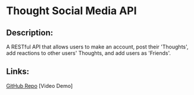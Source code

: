 # Thought Social Media API

## Description:
A RESTful API that allows users to make an account, post their 'Thoughts', add reactions to other users' Thoughts, and add users as 'Friends'.

## Links:
[GitHub Repo](https://github.com/londonlast21/thought-api)
[Video Demo]